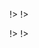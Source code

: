 

<!agenda|title=International Workshop on Smalltalk Technologies

<!day|start=23 / 08 / 2022

<!segment|start=10:30

<!talk|subject=Using Moose platform for the implementation of a Software Product Line according to model-based Delta-Oriented Programming&length=30&author=Boubou Thiam Niang, Giacomo Kahn, Nawel Amokrane, Yacine Ouzrout, Mustapha Derras and Jannik Laval&room=Room 1!>
<!talk|subject=Towards Object-centric Time-traveling Debuggers&length=30&author=Maximilian Ignacio Willembrinck Santander, Steven Costiou, Adrien Vanègue and Anne Etien&room=Room 1!>
<!talk|subject=Transformation-based Refactorings: a First Analysis&length=30&author=Nicolas Anquetil, Miguel Campero, Stéphane Ducasse, Juan-Pablo Sandoval Alcocer and Pablo Tesone&room=Room 1!>

!>
!>

<!day|start=25 / 08 / 2022

<!segment|start=10:30

<!talk|subject=Design Principles for a High-performance Smalltalk&length=30&author=D. Mason&room=Room 1!>
<!talk|subject=How Fast is AI in Pharo? Benchmarking Linear Regression&length=30&author=Oleksandr Zaitsev, Sebastian Jordan Montaño and Stéphane Ducasse&room=Room 1!>
<!talk|subject=Can We Automatically Generate Class Comments in Pharo?&length=30&author=Pooja Rani, Alexandre Bergel, Lino Hess, Timo Kehrer and Oscar Nierstrasz&room=Room 1!>

!>
!>
